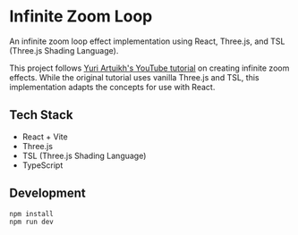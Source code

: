 # Infinite Zoom Loop

An infinite zoom loop effect implementation using React, Three.js, and TSL (Three.js Shading Language).

This project follows [Yuri Artuikh's YouTube tutorial](https://www.youtube.com/channel/UCDo7RTzizoOdPjY8A-xDR7g) on creating infinite zoom effects. While the original tutorial uses vanilla Three.js and TSL, this implementation adapts the concepts for use with React.

## Tech Stack

- React + Vite
- Three.js
- TSL (Three.js Shading Language)
- TypeScript

## Development

```bash
npm install
npm run dev
```
